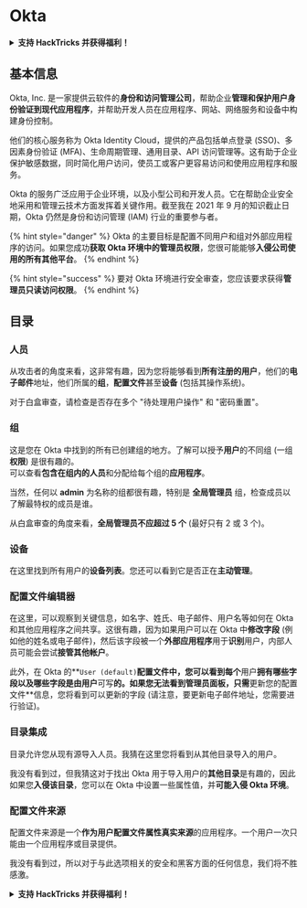 # Okta

<details>

<summary><strong>支持 HackTricks 并获得福利！</strong></summary>

* 如果您想在 HackTricks 中看到您的公司广告，或者如果您想访问 PEASS 的最新版本或下载 HackTricks 的 PDF，请查看[**订阅计划**](https://github.com/sponsors/carlospolop)！
* 获取[**官方 PEASS 和 HackTricks 商品**](https://peass.creator-spring.com)
* 发现[**PEASS 家族**](https://opensea.io/collection/the-peass-family)，我们的独家[**NFT**](https://opensea.io/collection/the-peass-family)收藏品
* **加入** 💬 [**Discord 群组**](https://discord.gg/hRep4RUj7f) 或 [**Telegram 群组**](https://t.me/peass) 或 **关注**我的 **Twitter** 🐦 [**@carlospolopm**](https://twitter.com/carlospolopm)**。**
* **通过向** [**HackTricks**](https://github.com/carlospolop/hacktricks) 和 [**HackTricks Cloud**](https://github.com/carlospolop/hacktricks-cloud) **GitHub 仓库提交 PR 来分享您的黑客技巧**。

</details>

## 基本信息

Okta, Inc. 是一家提供云软件的**身份和访问管理公司**，帮助企业**管理和保护用户身份验证到现代应用程序**，并帮助开发人员在应用程序、网站、网络服务和设备中构建身份控制。

他们的核心服务称为 Okta Identity Cloud，提供的产品包括单点登录 (SSO)、多因素身份验证 (MFA)、生命周期管理、通用目录、API 访问管理等。这有助于企业保护敏感数据，同时简化用户访问，使员工或客户更容易访问和使用应用程序和服务。

Okta 的服务广泛应用于企业环境，以及小型公司和开发人员。它在帮助企业安全地采用和管理云技术方面发挥着关键作用。截至我在 2021 年 9 月的知识截止日期，Okta 仍然是身份和访问管理 (IAM) 行业的重要参与者。

{% hint style="danger" %}
Okta 的主要目标是配置不同用户和组对外部应用程序的访问。如果您成功**获取 Okta 环境中的管理员权限**，您很可能能够**入侵公司使用的所有其他平台**。
{% endhint %}

{% hint style="success" %}
要对 Okta 环境进行安全审查，您应该要求获得**管理员只读访问权限**。
{% endhint %}

## 目录

### 人员

从攻击者的角度来看，这非常有趣，因为您将能够看到**所有注册的用户**，他们的**电子邮件**地址，他们所属的**组**，**配置文件**甚至**设备** (包括其操作系统)。

对于白盒审查，请检查是否存在多个 "待处理用户操作" 和 "密码重置"。

### 组

这是您在 Okta 中找到的所有已创建组的地方。了解可以授予**用户**的不同组 (一组**权限**) 是很有趣的。\
可以查看**包含在组内的人员**和分配给每个组的**应用程序**。

当然，任何以 **admin** 为名称的组都很有趣，特别是 **全局管理员** 组，检查成员以了解最特权的成员是谁。

从白盒审查的角度来看，**全局管理员不应超过 5 个** (最好只有 2 或 3 个)。

### 设备

在这里找到所有用户的**设备列表**。您还可以看到它是否正在**主动管理**。

### 配置文件编辑器

在这里，可以观察到关键信息，如名字、姓氏、电子邮件、用户名等如何在 Okta 和其他应用程序之间共享。这很有趣，因为如果用户可以在 Okta 中**修改字段** (例如他的姓名或电子邮件)，然后该字段被一个**外部应用程序**用于**识别**用户，内部人员可能会尝试**接管其他帐户**。

此外，在 Okta 的**`User (default)`**配置文件中，您可以看到每个**用户**拥有哪些字段以及哪些字段是由用户**可写**的。如果您无法看到管理员面板，只需**更新您的配置文件**信息，您将看到可以更新的字段 (请注意，要更新电子邮件地址，您需要进行验证)。

### 目录集成

目录允许您从现有源导入人员。我猜在这里您将看到从其他目录导入的用户。

我没有看到过，但我猜这对于找出 Okta 用于导入用户的**其他目录**是有趣的，因此如果您**入侵该目录**，您可以在 Okta 中设置一些属性值，并**可能入侵 Okta 环境**。

### 配置文件来源

配置文件来源是一个**作为用户配置文件属性真实来源**的应用程序。一个用户一次只能由一个应用程序或目录提供。

我没有看到过，所以对于与此选项相关的安全和黑客方面的任何信息，我们将不胜感激。

<details>

<summary><strong>支持 HackTricks 并获得福利！</strong></summary>

* 如果您想在 HackTricks 中看到您的公司广告，或者如果您想访问 PEASS 的最新版本或下载 HackTricks 的 PDF，请查看[**订阅计划**](https://github.com/sponsors/carlospolop)！
* 获取[**官方 PEASS 和 HackTricks 商品**](https://peass.creator-spring.com)
* 发现[**PEASS 家族**](https://opensea.io/collection/the-peass-family)，我们的独家[**NFT**](https://opensea.io/collection/the-peass-family)收藏品
* **加入** 💬 [**Discord 群组**](https://discord.gg/hRep4RUj7f) 或 [**Telegram 群组**](https://t.me/peass) 或 **关注**我的 **Twitter** 🐦 [**@carlospolopm**](https://twitter.com/carlospolopm)**。**
* **通过向** [**HackTricks**](https://github.com/carlospolop/hacktricks) 和 [**HackTricks Cloud**](https://github.com/carlospolop/hacktricks-cloud) **GitHub 仓库提交 PR 来分享您的黑客技巧**。

</details>
